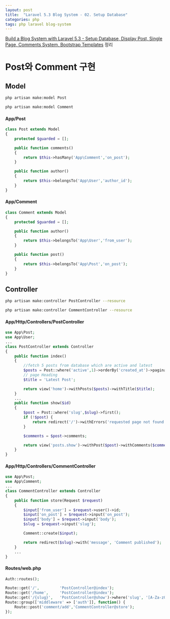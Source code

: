 ```yaml
---
layout: post
title:  "Laravel 5.3 Blog System - 02. Setup Database"
categories: php
tags: php laravel blog-system
---
```

[Build a Blog System with Laravel 5.3 - Setup Database, Display Post, Single Page, Comments System, Bootstrap Templates](http://www.hc-kr.com/2016/11/how-to-build-blog-system-with-laravel-53.html) 정리

# Post와 Comment 구현

## Model
```bash
php artisan make:model Post

php artisan make:model Comment
```

#### App/Post
```php
class Post extends Model
{
    protected $guarded = [];

    public function comments()
    {
        return $this->hasMany('App\Comment','on_post');
    }

    public function author()
    {
        return $this->belongsTo('App\User','author_id');
    }
}
```

#### App/Comment
```php
class Comment extends Model
{
    protected $guarded = [];

    public function author()
    {
        return $this->belongsTo('App\User','from_user');
    }

    public function post()
    {
        return $this->belongsTo('App\Post','on_post');
    }
}
```

## Controller
```bash
php artisan make:controller PostController --resource

php artisan make:controller CommentController --resource
```

#### App/Http/Controllers/PostController
```php
use App\Post;
use App\User;
...
class PostController extends Controller
{
    public function index()
    {
        //fetch 5 posts from database which are active and latest
        $posts = Post::where('active',1)->orderBy('created_at')->paginate(2);
        // page Heading
        $title = 'Latest Post';

        return view('home')->withPosts($posts)->withTitle($title);
    }
    ...
    public function show($id)
    {
        $post = Post::where('slug',$slug)->first();
        if (!$post) {
            return redirect('/')->withErrors('requested page not found');
        }

        $comments = $post->comments;

        return view('posts.show')->withPost($post)->withComments($comments);
    }
}
```

#### App/Http/Controllers/CommentController
```php
use App\Post;
use App\Comment;
...
class CommentController extends Controller
{
    public function store(Request $request)
    {
        $input['from_user'] = $request->user()->id;
        $input['on_post'] = $request->input('on_post');
        $input['body'] = $request->input('body');
        $slug = $request->input('slug');

        Comment::create($input);

        return redirect($slug)->with('message', 'Comment published');
    }
    ...
}
```

#### Routes/web.php
```php
Auth::routes();

Route::get('/',         'PostController@index');
Route::get('/home',     'PostController@index');
Route::get('/{slug}',   'PostController@show')->where('slug', '[A-Za-z0-9-_]+');
Route::group(['middleware' => ['auth']], function() {
    Route::post('comment/add','CommentController@store');
});
```
